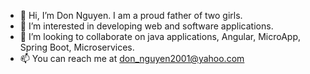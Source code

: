 - 👋 Hi, I’m Don Nguyen.  I am a proud father of two girls. 
- 👀 I’m interested in developing web and software applications.
- 💞️ I’m looking to collaborate on java applications, Angular, MicroApp, Spring Boot, Microservices.
- 📫 You can reach me at don_nguyen2001@yahoo.com 



